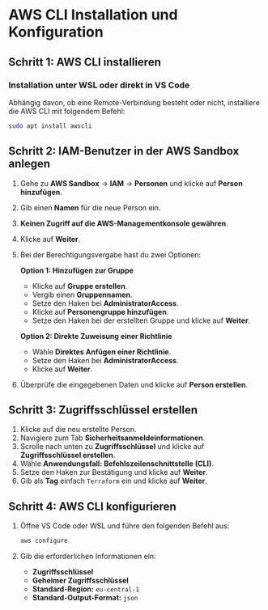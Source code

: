 # AWS CLI Installation und Konfiguration

## Schritt 1: AWS CLI installieren

### Installation unter WSL oder direkt in VS Code
Abhängig davon, ob eine Remote-Verbindung besteht oder nicht, installiere die AWS CLI mit folgendem Befehl:

```sh
sudo apt install awscli
```

## Schritt 2: IAM-Benutzer in der AWS Sandbox anlegen

1. Gehe zu **AWS Sandbox** → **IAM** → **Personen** und klicke auf **Person hinzufügen**.
2. Gib einen **Namen** für die neue Person ein.
3. **Keinen Zugriff auf die AWS-Managementkonsole gewähren**.
4. Klicke auf **Weiter**.
5. Bei der Berechtigungsvergabe hast du zwei Optionen:
   
   **Option 1: Hinzufügen zur Gruppe**
   - Klicke auf **Gruppe erstellen**.
   - Vergib einen **Gruppennamen**.
   - Setze den Haken bei **AdministratorAccess**.
   - Klicke auf **Personengruppe hinzufügen**.
   - Setze den Haken bei der erstellten Gruppe und klicke auf **Weiter**.
   
   **Option 2: Direkte Zuweisung einer Richtlinie**
   - Wähle **Direktes Anfügen einer Richtlinie**.
   - Setze den Haken bei **AdministratorAccess**.
   - Klicke auf **Weiter**.

6. Überprüfe die eingegebenen Daten und klicke auf **Person erstellen**.

## Schritt 3: Zugriffsschlüssel erstellen

1. Klicke auf die neu erstellte Person.
2. Navigiere zum Tab **Sicherheitsanmeldeinformationen**.
3. Scrolle nach unten zu **Zugriffsschlüssel** und klicke auf **Zugriffsschlüssel erstellen**.
4. Wähle **Anwendungsfall: Befehlszeilenschnittstelle (CLI)**.
5. Setze den Haken zur Bestätigung und klicke auf **Weiter**.
6. Gib als **Tag** einfach `Terraform` ein und klicke auf **Weiter**.

## Schritt 4: AWS CLI konfigurieren

1. Öffne VS Code oder WSL und führe den folgenden Befehl aus:

   ```sh
   aws configure
   ```

2. Gib die erforderlichen Informationen ein:
   - **Zugriffsschlüssel**
   - **Geheimer Zugriffsschlüssel**
   - **Standard-Region:** `eu-central-1`
   - **Standard-Output-Format:** `json`


